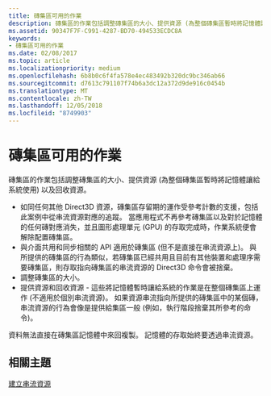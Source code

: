 ```yaml
---
title: 磚集區可用的作業
description: 磚集區的作業包括調整磚集區的大小、提供資源 (為整個磚集區暫時將記憶體讓給系統使用) 以及回收資源。
ms.assetid: 90347F7F-C991-4287-BD70-494533ECDC8A
keywords:
- 磚集區可用的作業
ms.date: 02/08/2017
ms.topic: article
ms.localizationpriority: medium
ms.openlocfilehash: 6b8b0c6f4fa578e4ec483492b320dc9bc346ab66
ms.sourcegitcommit: d7613c791107f74b6a3dc12a372d9de916c0454b
ms.translationtype: MT
ms.contentlocale: zh-TW
ms.lasthandoff: 12/05/2018
ms.locfileid: "8749903"
---
```

# <a name="operations-available-on-tile-pools"></a>磚集區可用的作業


磚集區的作業包括調整磚集區的大小、提供資源 (為整個磚集區暫時將記憶體讓給系統使用) 以及回收資源。

-   如同任何其他 Direct3D 資源，磚集區存留期的運作受參考計數的支援，包括此案例中從串流資源對應的追蹤。 當應用程式不再參考磚集區以及對於記憶體的任何磚對應消失，並且圖形處理單元 (GPU) 的存取完成時，作業系統便會解除配置磚集區。
-   與介面共用和同步相關的 API 適用於磚集區 (但不是直接在串流資源上)。 與所提供的磚集區的行為類似，若磚集區已經共用且目前有其他裝置和處理序需要磚集區，則存取指向磚集區的串流資源的 Direct3D 命令會被捨棄。
-   調整磚集區的大小。
-   提供資源和回收資源 - 這些將記憶體暫時讓給系統的作業是在整個磚集區上運作 (不適用於個別串流資源)。 如果資源串流指向所提供的磚集區中的某個磚，串流資源的行為會像是提供給集區一般 (例如，執行階段捨棄其所參考的命令)。

資料無法直接在磚集區記憶體中來回複製。 記憶體的存取始終要透過串流資源。

## <a name="span-idrelated-topicsspanrelated-topics"></a><span id="related-topics"></span>相關主題


[建立串流資源](creating-streaming-resources.md)

 

 




